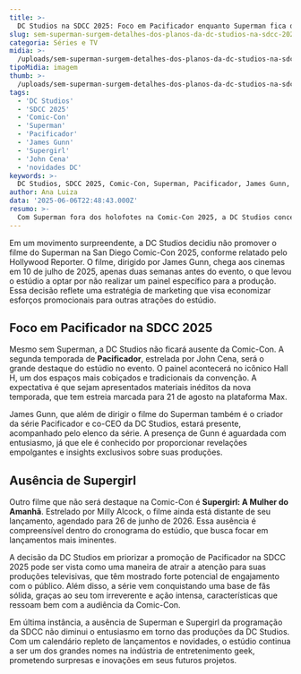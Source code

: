 ```yaml
---
title: >-
  DC Studios na SDCC 2025: Foco em Pacificador enquanto Superman fica de fora
slug: sem-superman-surgem-detalhes-dos-planos-da-dc-studios-na-sdcc-2025
categoria: Séries e TV
midia: >-
  /uploads/sem-superman-surgem-detalhes-dos-planos-da-dc-studios-na-sdcc-2025-thumb.jpg
tipoMidia: imagem
thumb: >-
  /uploads/sem-superman-surgem-detalhes-dos-planos-da-dc-studios-na-sdcc-2025-thumb.jpg
tags:
  - 'DC Studios'
  - 'SDCC 2025'
  - 'Comic-Con'
  - 'Superman'
  - 'Pacificador'
  - 'James Gunn'
  - 'Supergirl'
  - 'John Cena'
  - 'novidades DC'
keywords: >-
  DC Studios, SDCC 2025, Comic-Con, Superman, Pacificador, James Gunn, Supergirl, John Cena, novidades DC
author: Ana Luiza
data: '2025-06-06T22:48:43.000Z'
resumo: >-
  Com Superman fora dos holofotes na Comic-Con 2025, a DC Studios concentra suas atenções na série Pacificador. A ausência se deve ao lançamento próximo do filme do herói, enquanto Supergirl também não será destaque.
---
```


Em um movimento surpreendente, a DC Studios decidiu não promover o filme do Superman na San Diego Comic-Con 2025, conforme relatado pelo Hollywood Reporter. O filme, dirigido por James Gunn, chega aos cinemas em 10 de julho de 2025, apenas duas semanas antes do evento, o que levou o estúdio a optar por não realizar um painel específico para a produção. Essa decisão reflete uma estratégia de marketing que visa economizar esforços promocionais para outras atrações do estúdio. 

## Foco em Pacificador na SDCC 2025

Mesmo sem Superman, a DC Studios não ficará ausente da Comic-Con. A segunda temporada de **Pacificador**, estrelada por John Cena, será o grande destaque do estúdio no evento. O painel acontecerá no icônico Hall H, um dos espaços mais cobiçados e tradicionais da convenção. A expectativa é que sejam apresentados materiais inéditos da nova temporada, que tem estreia marcada para 21 de agosto na plataforma Max. 

James Gunn, que além de dirigir o filme do Superman também é o criador da série Pacificador e co-CEO da DC Studios, estará presente, acompanhado pelo elenco da série. A presença de Gunn é aguardada com entusiasmo, já que ele é conhecido por proporcionar revelações empolgantes e insights exclusivos sobre suas produções.

## Ausência de Supergirl

Outro filme que não será destaque na Comic-Con é **Supergirl: A Mulher do Amanhã**. Estrelado por Milly Alcock, o filme ainda está distante de seu lançamento, agendado para 26 de junho de 2026. Essa ausência é compreensível dentro do cronograma do estúdio, que busca focar em lançamentos mais iminentes.

A decisão da DC Studios em priorizar a promoção de Pacificador na SDCC 2025 pode ser vista como uma maneira de atrair a atenção para suas produções televisivas, que têm mostrado forte potencial de engajamento com o público. Além disso, a série vem conquistando uma base de fãs sólida, graças ao seu tom irreverente e ação intensa, características que ressoam bem com a audiência da Comic-Con.

Em última instância, a ausência de Superman e Supergirl da programação da SDCC não diminui o entusiasmo em torno das produções da DC Studios. Com um calendário repleto de lançamentos e novidades, o estúdio continua a ser um dos grandes nomes na indústria de entretenimento geek, prometendo surpresas e inovações em seus futuros projetos.